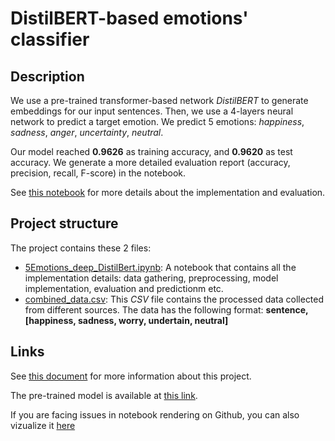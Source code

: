 # DistilBERT-based emotions' classifier

## Description
We use a pre-trained transformer-based network *DistilBERT* to generate embeddings for our input sentences.
Then, we use a 4-layers neural network to predict a target emotion.
We predict 5 emotions: *happiness*, *sadness*, *anger*, *uncertainty*, *neutral*.

Our model reached **0.9626** as training accuracy, and **0.9620** as test accuracy.
We generate a more detailed evaluation report (accuracy, precision, recall, F-score) in the notebook.

See [this notebook](./5Emotions_deep_DistilBert.ipynb) for more details about the implementation and evaluation.

## Project structure
The project contains these 2 files:
* [5Emotions_deep_DistilBert.ipynb](./5Emotions_deep_DistilBert.ipynb): A notebook that contains all the implementation details: data gathering, preprocessing, model implementation, evaluation and predictionm etc.
* [combined_data.csv](./combined_data.csv): This *CSV* file contains the processed data collected from different sources. The data has the following format: 
**sentence, [happiness, sadness, worry, undertain, neutral]**

## Links
See [this document](https://drive.google.com/file/d/1aiPrTkQnRxBmuwV2CygcV0MU1kBbpPU5/view?usp=sharing) for more information about this project.

The pre-trained model is available at [this link](https://drive.google.com/file/d/1NtYegiwOOLRNz8k187McBHyediLIYh6q/view?usp=sharing).

If you are facing issues in notebook rendering on Github, you can also vizualize it [here](https://nbviewer.jupyter.org/github/OussamaSghaier/IFT6010-project/blob/main/5Emotions_deep_DistilBert.ipynb)

